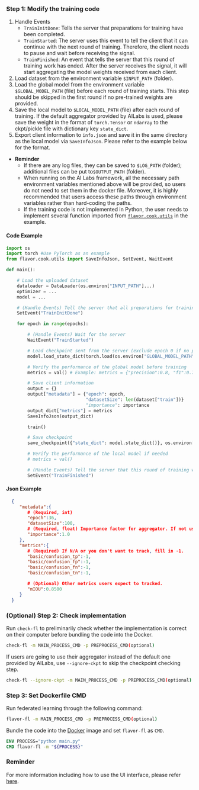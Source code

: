 ### Step 1: Modify the training code
1. Handle Events
	- `TrainInitDone`: Tells the server that preparations for training have been completed.
	- `TrainStarted`: The server uses this event to tell the client that it can continue with the next round of training. Therefore, the client needs to pause and wait before receiving the signal.
	- `TrainFinished`: An event that tells the server that this round of training work has ended. After the server receives the signal, it will start aggregating the model weights received from each client.
2. Load dataset from the environment variable `$INPUT_PATH` (folder).
3. Load the global model from the environment variable `$GLOBAL_MODEL_PATH` (file) before each round of training starts. This step should be skipped in the first round if no pre-trained weights are provided.
4. Save the local model to `$LOCAL_MODEL_PATH` (file) after each round of training. If the default aggregator provided by AILabs is used, please save the weight in the format of `torch.Tensor` or `ndarray` to the ckpt/pickle file with dictionary key `state_dict`.
5. Export client information to `info.json` and save it in the same directory as the local model via `SaveInfoJson`. Please refer to the example below for the format.
- **Reminder**
  - If there are any log files, they can be saved to `$LOG_PATH` (folder); additional files can be put to`$OUTPUT_PATH` (folder).
  - When running on the AI Labs framework, all the necessary path environment variables mentioned above will be provided, so users do not need to set them in the docker file. Moreover, it is highly recommended that users access these paths through environment variables rather than hard-coding the paths.
  - If the training code is not implemented in Python, the user needs to implement several function imported from [`flavor.cook.utils`](../../flavor/cook/utils.py) in the example.

#### Code Example
```python
import os
import torch #Use PyTorch as an example
from flavor.cook.utils import SaveInfoJson, SetEvent, WaitEvent

def main():

    # Load the uploaded dataset
    dataloader = DataLoader(os.environ["INPUT_PATH"]...)
    optimizer = ...
    model = ...

    # (Handle Events) Tell the server that all preparations for training have been completed.
    SetEvent("TrainInitDone")

    for epoch in range(epochs):

        # (Handle Events) Wait for the server
        WaitEvent("TrainStarted")

        # Load checkpoint sent from the server (exclude epoch 0 if no pre-trained weight)
        model.load_state_dict(torch.load(os.environ["GLOBAL_MODEL_PATH"])["state_dict"])

        # Verify the performance of the global model before training
        metrics = val() # Example: metrics = {"precision":0.8, "f1":0.7}

        # Save client information
        output = {}
        output["metadata"] = {"epoch": epoch,
                              "datasetSize": len(dataset["train"])}
                              "importance": importance
        output_dict["metrics"] = metrics
        SaveInfoJson(output_dict)

        train()

        # Save checkpoint
        save_checkpoint({"state_dict": model.state_dict()}, os.environ["LOCAL_MODEL_PATH"])

        # Verify the performance of the local model if needed
        # metrics = val()

        # (Handle Events) Tell the server that this round of training work has ended.
        SetEvent("TrainFinished")
```

#### Json Example
```json
  {
     "metadata":{
        # (Required, int)
        "epoch":36,
        "datasetSize":100,
        # (Required, float) Importance factor for aggregator. If not using, just fill in a number.
        "importance":1.0
     },
     "metrics":{
        # (Required) If N/A or you don't want to track, fill in -1.
        "basic/confusion_tp":-1,
        "basic/confusion_fp":-1,
        "basic/confusion_fn":-1,
        "basic/confusion_tn":-1,

        # (Optional) Other metrics users expect to tracked.
        "mIOU":0.8500
     }
  }
```

### (Optional) Step 2:  Check implementation
Run `check-fl` to preliminarily check whether the implementation is correct on their computer before bundling the code into the Docker.
```bash
check-fl -m MAIN_PROCESS_CMD -p PREPROCESS_CMD(optional)
```
If users are going to use their aggregator instead of the default one provided by AILabs, use `--ignore-ckpt` to skip the checkpoint checking step.
```bash
check-fl --ignore-ckpt -m MAIN_PROCESS_CMD -p PREPROCESS_CMD(optional)
```

### Step 3: Set Dockerfile CMD
Run federated learning through the following command:
```bash
flavor-fl -m MAIN_PROCESS_CMD -p PREPROCESS_CMD(optional)
```
Bundle the code into the [Docker](pytorch/Dockerfile) image and set `flavor-fl` as `CMD`.
```dockerfile
ENV PROCESS="python main.py"
CMD flavor-fl -m "${PROCESS}"
```

### Reminder
For more information including how to use the UI interface, please refer [here](https://harmonia.taimedimg.com/flp/documents/fl/2.0/manuals/).
